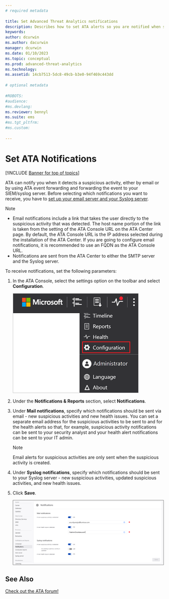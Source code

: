 ```yaml
---
# required metadata

title: Set Advanced Threat Analytics notifications
description: Describes how to set ATA alerts so you are notified when suspicious activities are detected.
keywords:
author: dcurwin
ms.author: dacurwin
manager: dcurwin
ms.date: 01/10/2023
ms.topic: conceptual
ms.prod: advanced-threat-analytics
ms.technology:
ms.assetid: 14cb7513-5dc8-49cb-b3e0-94f469c443dd

# optional metadata

#ROBOTS:
#audience:
#ms.devlang:
ms.reviewer: bennyl
ms.suite: ems
#ms.tgt_pltfrm:
#ms.custom:

---
```


# Set ATA Notifications

[!INCLUDE [Banner for top of topics](includes/banner.md)]

ATA can notify you when it detects a suspicious activity, either by email or by using ATA event forwarding and forwarding the event to your SIEM/syslog server. Before selecting which notifications you want to receive, you have to [set up your email server and your Syslog server](setting-syslog-email-server-settings.md).

> [!NOTE]
> - Email notifications include a link that takes the user directly to the suspicious activity that was detected. The host name portion of the link is taken from the setting of the ATA Console URL on the ATA Center page. By default, the ATA Console URL is the IP address selected during the installation  of the ATA Center. If you are going to configure email notifications, it is recommended to use an FQDN as the ATA Console URL.
> - Notifications are sent from the ATA Center to either the SMTP server and the Syslog server.


To receive notifications, set the following parameters:


1. In the ATA Console, select the settings option on the toolbar and select **Configuration**.
    
    ![ATA configuration settings icon.](media/ATA-config-icon.png)
    
1. Under the **Notifications & Reports** section, select **Notifications**.
1. Under **Mail notifications**, specify which notifications should be sent via email - new suspicious activities and new health issues. You can set a separate email address for the suspicious activities to be sent to and for the health alerts so that, for example, suspicious activity notifications can be sent to your security analyst and your health alert notifications can be sent to your IT admin.
    
    > [!NOTE]
    > Email alerts for suspicious activities are only sent when the suspicious activity is created.

1. Under **Syslog notifications**, specify which notifications should be sent to your Syslog server - new suspicious activities, updated suspicious activities, and new health issues.
1. Click **Save**.
    
    ![ATA mail notification settings image.](media/ata-mail-notification-settings.png)




## See Also
[Check out the ATA forum!](https://social.technet.microsoft.com/Forums/security/home?forum=mata)
